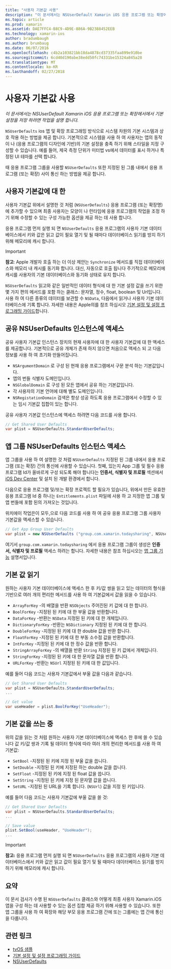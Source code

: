 ```yaml
---
title: "사용자 기본값 사용"
description: "이 문서에서는 NSUserDefault Xamarin iOS 응용 프로그램 또는 확장에서에서 기본 설정을 저장 하려면 작업을 설명 합니다."
ms.topic: article
ms.prod: xamarin
ms.assetid: DAE7FFC4-B8C9-4D9E-886A-9B2388452EEB
ms.technology: xamarin-ios
author: bradumbaugh
ms.author: brumbaug
ms.date: 06/07/2016
ms.openlocfilehash: c4b2a103821bb18da4878cd37335faa899e910be
ms.sourcegitcommit: 6cd40d190abe38edd50fc74331be15324a845a28
ms.translationtype: MT
ms.contentlocale: ko-KR
ms.lasthandoff: 02/27/2018
---
```

# <a name="working-with-user-defaults"></a>사용자 기본값 사용

_이 문서에서는 NSUserDefault Xamarin iOS 응용 프로그램 또는 확장에서에서 기본 설정을 저장 하려면 작업을 설명 합니다._


`NSUserDefaults` ios 앱 및 확장 프로그래밍 방식으로 시스템 차원의 기본 시스템과 상호 작용 하는 방법을 제공 합니다. 기본적으로 시스템을 사용 하 여 사용자는 앱의 동작이 나 (응용 프로그램의 디자인에 기반)의 기본 설정을 충족 하기 위해 스타일을 지정 구성할 수 있습니다. 예를 들어, 제국 측정 단위가 미터법 vs에서 데이터를 표시 하거나 특정된 UI 테마를 선택 합니다.

때 응용 프로그램 그룹을 사용할 `NSUserDefaults` 또한 지정된 된 그룹 내에서 응용 프로그램 (또는 확장) 사이 통신 하는 방법을 제공 합니다.

<a name="About-User-Defaults" />

## <a name="about-user-defaults"></a>사용자 기본값에 대 한

사용자 기본값 위에서 설명한 것 처럼 (`NSUserDefaults`) 응용 프로그램 (또는 확장명)에 추가할 수 있으며 최종 사용자는 모양이 나 런타임에 응용 프로그램의 작업을 조정 하기 위해 수정할 수 있는 구성 가능한 옵션을 제공 하는 데 사용 합니다.

응용 프로그램 먼저 실행 되 면 `NSUserDefaults` 응용 프로그램의 사용자 기본 데이터베이스에서 키와 값은 읽고 값이 필요 열기 및 될 때마다 데이터베이스 읽기를 방지 하기 위해 메모리에 캐시 합니다. 

> [!IMPORTANT]
> **참고**: Apple 개발자 호출 하는 더 이상 제안는 `Synchronize` 메서드를 직접 데이터베이스와 메모리 내 캐시를 동기화 합니다. 대신, 자동으로 호출 됩니다 주기적으로 메모리에 캐시를 사용자의 기본 데이터베이스와 동기화 상태로 유지 합니다.

`NSUserDefaults` 읽고와 같은 일반적인 데이터 형식에 대 한 기본 설정 값을 쓰기 위한 몇 가지 편의 메서드를 포함 하는 클래스: 문자열, 정수, float, boolean 및 Url입니다. 사용 하 여 다른 종류의 데이터를 보관할 수 `NSData`, 다음에서 읽거나 사용자 기본 데이터베이스에 기록 합니다. 자세한 내용은 Apple의를 참조 하십시오 [기본 설정 및 설정 프로그래밍 가이드](https://developer.apple.com/library/mac/documentation/Cocoa/Conceptual/UserDefaults/Introduction/Introduction.html#//apple_ref/doc/uid/10000059i)합니다.

<a name="Accessing-the-Shared-NSUserDefaults-Instance" />

## <a name="accessing-the-shared-nsuserdefaults-instance"></a>공유 NSUserDefaults 인스턴스에 액세스 

공유 사용자 기본값 인스턴스 장치의 현재 사용자에 대 한 사용자 기본값에 대 한 액세스를 제공합니다. 기본적으로 공유 개체가 존재 하지 않으면 처음으로 액세스 되 고 다음 정보를 사용 하 여 초기화 만들어집니다.

- `NSArgumentDomain` 로 구성 된 현재 응용 프로그램에서 구문 분석 하는 기본값입니다.
- 앱의 번들 식별자 도메인입니다.
- `NSGlobalDomain` 로 구성 된 모든 앱에서 공유 하는 기본값입니다.
- 각 사용자의 기본 언어에 대해 별도 도메인입니다.
- `NSRegistationDomain` 검색은 항상 성공 하도록 응용 프로그램에서 수정할 수 있는 임시 기본값 집합이 있는 합니다.

공유 사용자 기본값 인스턴스에 액세스 하려면 다음 코드를 사용 합니다.

```csharp
// Get Shared User Defaults
var plist = NSUserDefaults.StandardUserDefaults;
```

<a name="Accessing-an-App-Group-NSUserDefaults-Instance" />

## <a name="accessing-an-app-group-nsuserdefaults-instance"></a>앱 그룹 NSUserDefaults 인스턴스 액세스

앱 그룹을 사용 하 여 설명한 것 처럼 `NSUserDefaults` 지정된 된 그룹 내에서 응용 프로그램 (또는 확장) 간의 통신에 사용할 수 있습니다. 첫째, 있는지 App 그룹 및 필수 응용 프로그램 Id가 올바르게 구성 되도록 해야 합니다는 **인증서, 식별자 및 프로필** 섹션에서 [iOS Dev Center](https://developer.apple.com/devcenter/ios/) 및 설치 된 개발 환경에서 합니다.

다음으로 응용 프로그램 및/또는 확장 프로젝트 할 필요가 있습니다, 위에서 만든 유효한 응용 프로그램 Id 중 하나는 `Entitlements.plist` 파일에 사용 하 고 지정한 앱 그룹 및 앱 번들에 포함 된의 가져오는 것입니다.

위치에이 작업은이 모두,으로 다음 코드를 사용 하 여 공유 응용 프로그램 그룹 사용자 기본값을 액세스할 수 있습니다.

```csharp
// Get App Group User Defaults
var plist = new NSUserDefaults ("group.com.xamarin.todaysharing", NSUserDefaultsType.SuiteName);
```

여기서 `group.com.xamarin.todaysharing` 에서 응용 프로그램 그룹이 생성은 **인증서, 식별자 및 프로필** 액세스 하려는 합니다. 자세한 내용은 참조 하십시오는 [앱 그룹 기능](~/ios/deploy-test/provisioning/capabilities/app-groups-capabilities.md) 설명서입니다.

<a name="Reading-Default-Values" />

## <a name="reading-default-values"></a>기본 값 읽기

원하는 사용자 기본 데이터베이스에 액세스 한 후 키/값 쌍을 읽고 있는 데이터의 형식을 기반으로 여러 개의 편리한 메서드를 사용 하 여 기본값에서 값을 읽을 수 있습니다.

- `ArrayForKey` -의 배열을 반환 `NSObjects` 주어진된 키 값에 대 한 합니다.
- `BoolForKey` -지정된 된 키에 대 한 부울 값을 반환합니다.
- `DataForKey` -반환는 `NSData` 지정된 된 키에 대 한 개체입니다.
- `DictionaryForKey` -반환는 `NSDictionary` 지정된 된 키에 대 한 합니다.
- `DoubleForKey` -지정된 된 키에 대 한 double 값을 반환 합니다.
- `FloatForKey` -지정된 된 키에 대 한 부동 소수점 값을 반환합니다.
- `IntForKey` -지정된 된 키에 대 한 정수 값을 반환 합니다.
- `StringArrayForKey` -의 배열을 반환 `String` 지정된 된 키 값에서 개체입니다.
- `StringForKey` -지정된 된 키에 대 한 문자열 값을 반환 합니다.
- `URLForKey` -반환는 `NSUrl` 지정된 된 키에 대 한 값입니다.

예를 들어 다음 코드는 사용자 기본값에서 부울 값을 다음과 같습니다.

```csharp
// Get Shared User Defaults
var plist = NSUserDefaults.StandardUserDefaults;
...

// Get value
var useHeader = plist.BoolForKey("UseHeader");

```

<a name="Writing-Default-Values" />

## <a name="writing-default-values"></a>기본 값을 쓰는 중

위의 값을 읽는 것 처럼 원하는 사용자 기본 데이터베이스에 액세스 한 후에 쓸 수 있습니다 값 키/값 쌍과 기록 될 데이터 형식에 따라 여러 개의 편리한 메서드를 사용 하 여 기본값:

- `SetBool` -지정된 된 키에 지정 된 부울 값을 씁니다.
- `SetDouble` -지정된 된 키에 지정된 하는 double 값을 씁니다.
- `SetFloat` -지정된 된 키에 지정 된 float 값을 씁니다.
- `SetString` -지정된 된 키에 지정 된 문자열 값을 씁니다.
- `SetURL` -지정된 된 URL을 기록 합니다. (`NSUrl`) 값을 지정 된 키입니다.

예를 들어 다음 코드는 사용자 기본값에 부울 값을 쓸 것:

```csharp
// Get Shared User Defaults
var plist = NSUserDefaults.StandardUserDefaults;
...

// Save value
plist.SetBool(useHeader, "UseHeader");
...

```

> [!IMPORTANT]
> **참고:** 응용 프로그램 먼저 실행 되 면 `NSUserDefaults` 응용 프로그램의 사용자 기본 데이터베이스에서 키와 값은 읽고 값이 필요 열기 및 될 때마다 데이터베이스 읽기를 방지 하기 위해 메모리에 캐시 합니다.



<a name="Summary" />

## <a name="summary"></a>요약

이 문서 검사가 수행 된 `NSUserDefaults` 클래스와 어떻게 최종 사용자 Xamarin.iOS 앱을 구성 하는 데 사용할 수 있는 옵션 집합 제공 하기 위해 사용할 수 있습니다. 또한 앱 그룹을 사용 하 여 확장와 해당 부모 응용 프로그램 간에 또는 그룹에는 앱 간에 통신을 다룹니다.


## <a name="related-links"></a>관련 링크

- [tvOS 샘플](https://developer.xamarin.com/samples/tvos/all/)
- [기본 설정 및 설정 프로그래밍 가이드](https://developer.apple.com/library/mac/documentation/Cocoa/Conceptual/UserDefaults/Introduction/Introduction.html#//apple_ref/doc/uid/10000059i)
- [NSUserDefaults](https://developer.apple.com/library/mac/documentation/Cocoa/Reference/Foundation/Classes/NSUserDefaults_Class/#//apple_ref/doc/constant_group/NSUserDefaults_Domains)
